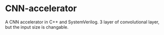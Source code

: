 # CNN-accelerator
A CNN accelerator in C++ and SystemVerilog.
3 layer of convolutional layer, but the input size is changable.

